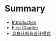 # Summary

* [Introduction](README.md)
* [First Chapter](chapter1.md)
* [具身认知与设计模式](ju-shen-ren-zhi-yu-she-ji-mo-shi.md)

